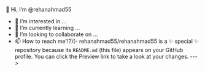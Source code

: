  👋 Hi, I’m @rehanahmad55
- 👀 I’m interested in ...
- 🌱 I’m currently learning ...
- 💞️ I’m looking to collaborate on ...
- 📫 How to reach me'!?)(-
rehanahmad55/rehanahmad55 is a ✨ special ✨ repository because its `README.md` (this file) appears on your GitHub profile.
You can click the Preview link to take a look at your changes.
--->
